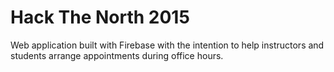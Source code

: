 # Hack The North 2015
Web application built with Firebase with the intention to help instructors and students arrange appointments during office hours.